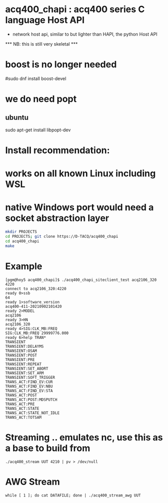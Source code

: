 # acq400_chapi : acq400 series C language Host API

- network host api, similar to but lighter than HAPI, the python Host API

*** NB: this is still very skeletal ***


# boost is no longer needed
#sudo dnf install boost-devel
# we do need popt
## ubuntu
sudo apt-get install libpopt-dev

# Install recommendation:
# works on all known Linux including WSL
# native Windows port would need a socket abstraction layer
```bash
mkdir PROJECTS
cd PROJECTS; git clone https://D-TACQ/acq400_chapi
cd acq400_chapi
make
```


 # Example
```
[pgm@hoy5 acq400_chapi]$ ./acq400_chapi_siteclient_test acq2106_320 4220
connect to acq2106_320:4220
ready 0>ssb
64
ready 1>software_version
acq400-411-20210902101420
ready 2>MODEL
acq2106
ready 3>HN 
acq2106_320
ready 4>SIG:CLK_MB:FREQ
SIG:CLK_MB:FREQ 29999776.000
ready 6>help TRAN* 
TRANSIENT
TRANSIENT:DELAYMS
TRANSIENT:OSAM
TRANSIENT:POST
TRANSIENT:PRE
TRANSIENT:REPEAT
TRANSIENT:SET_ABORT
TRANSIENT:SET_ARM
TRANSIENT:SOFT_TRIGGER
TRANS_ACT:FIND_EV:CUR
TRANS_ACT:FIND_EV:NBU
TRANS_ACT:FIND_EV:STA
TRANS_ACT:POST
TRANS_ACT:POST:MDSPUTCH
TRANS_ACT:PRE
TRANS_ACT:STATE
TRANS_ACT:STATE_NOT_IDLE
TRANS_ACT:TOTSAM
```

 # Streaming .. emulates nc, use this as a base to build from

```
./acq400_stream UUT 4210 | pv > /dev/null
```

 # AWG Stream
```
while [ 1 ]; do cat DATAFILE; done | ./acq400_stream_awg UUT
```


